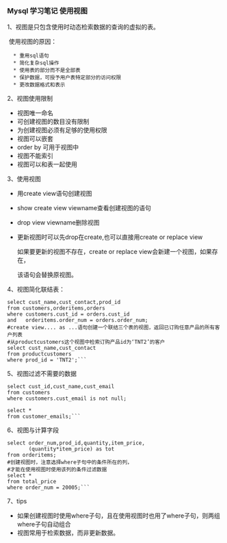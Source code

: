 ### Mysql 学习笔记 使用视图

1、视图是只包含使用时动态检索数据的查询的虚拟的表。

​      使用视图的原因：

      * 重用sql语句
      * 简化复杂sql操作
      * 使用表的部分而不是全部表
      * 保护数据，可授予用户表特定部分的访问权限
      * 更改数据格式和表示

2、视图使用限制

* 视图唯一命名
* 可创建视图的数目没有限制
* 为创建视图必须有足够的使用权限
* 视图可以嵌套
* order by 可用于视图中
* 视图不能索引
* 视图可以和表一起使用



3、使用视图

* 用create view语句创建视图

* show create view viewname查看创建视图的语句

* drop view viewname删除视图

* 更新视图时可以先drop在create,也可以直接用create or replace view

   如果要更新的视图不存在，create or replace view会新建一个视图，如果存在，

  该语句会替换原视图。

4、视图简化联结表：

```mysql
select cust_name,cust_contact,prod_id
from customers,orderitems,orders
where customers.cust_id = orders.cust_id
and   orderitems.order_num = orders.order_num;
#create view.... as ...语句创建一个联结三个表的视图，返回已订购任意产品的所有客户列表
#从productcustomers这个视图中检索订购产品id为‘TNT2’的客户
select cust_name,cust_contact
from productcustomers
where prod_id = 'TNT2';```
```

5、视图过滤不需要的数据

``` mysql
select cust_id,cust_name,cust_email
from customers
where customers.cust_email is not null;

select *
from customer_emails;```
```

6、视图与计算字段

```mysql
select order_num,prod_id,quantity,item_price,
	   (quantity*item_price) as tot
from orderitems;       
#创建视图时，注意选择where子句中的条件所在的列，
#才能在使用视图时使用该列的条件过滤数据
select *
from total_price
where order_num = 20005;```
```

7、tips

* 如果创建视图时使用where子句，且在使用视图时也用了where子句，则两组where子句自动组合
* 视图常用于检索数据，而非更新数据。